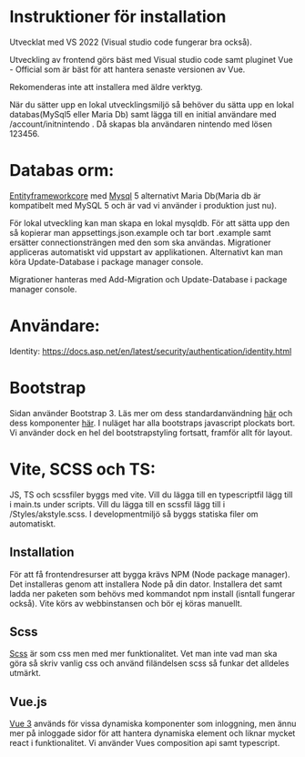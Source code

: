 # Instruktioner för installation

Utvecklat med VS 2022 (Visual studio code fungerar bra också).

Utveckling av frontend görs bäst med Visual studio code samt pluginet Vue - Official som är bäst för att hantera senaste versionen av Vue.

Rekomenderas inte att installera med äldre verktyg.

När du sätter upp en lokal utvecklingsmiljö så behöver du sätta upp en lokal databas(MySql5 eller Maria Db) samt lägga till en initial användare med /account/initnintendo . Då skapas bla användaren nintendo med lösen 123456.

# Databas orm:

[Entityframeworkcore](https://docs.efproject.net/en/latest/) med [Mysql](https://www.mysql.com/) 5 alternativt Maria Db(Maria db är kompatibelt med MySQL 5 och är vad vi använder i produktion just nu). <br />

För lokal utveckling kan man skapa en lokal mysqldb. För att sätta upp den så kopierar man
appsettings.json.example och tar bort .example samt ersätter connectionsträngen med den som ska användas. Migrationer appliceras automatiskt vid uppstart av applikationen. Alternativt kan man köra Update-Database i package manager console.

Migrationer hanteras med Add-Migration och Update-Database i package manager console.

# Användare:

Identity:
https://docs.asp.net/en/latest/security/authentication/identity.html

# Bootstrap

Sidan använder Bootstrap 3. Läs mer om dess standardanvändning [här](http://getbootstrap.com/css/) och dess komponenter [här](http://getbootstrap.com/components/).
I nuläget har alla bootstraps javascript plockats bort. Vi använder dock en hel del bootstrapstyling fortsatt, framför allt för layout.

# Vite, SCSS och TS:

JS, TS och scssfiler byggs med vite. Vill du lägga till en typescriptfil lägg till i main.ts under scripts. Vill du lägga till en scssfil lägg till i /Styles/akstyle.scss. I developmentmiljö så byggs statiska filer om automatiskt.

## Installation

För att få frontendresurser att bygga krävs NPM (Node package manager). Det installeras genom att installera Node på din dator. Installera det samt ladda ner paketen som behövs med kommandot npm install (isntall fungerar också). Vite körs av webbinstansen och bör ej köras manuellt.

## Scss

[Scss](http://sass-lang.com/guide) är som css men med mer funktionalitet. Vet man inte vad man ska göra så skriv vanlig css och använd filändelsen scss så funkar det alldeles utmärkt.

## Vue.js

[Vue 3](https://vuejs.org/) används för vissa dynamiska komponenter som inloggning, men ännu mer på inloggade sidor för att hantera dynamiska element och liknar mycket react i funktionalitet. Vi använder Vues composition api samt typescript.
